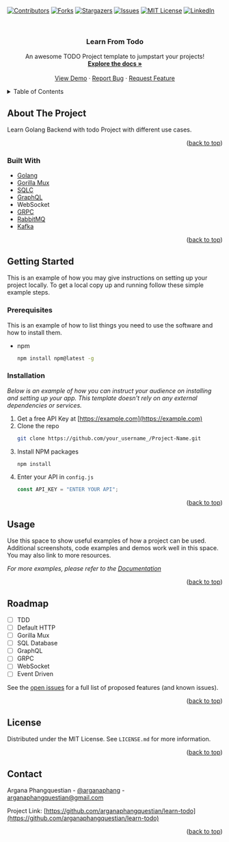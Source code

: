 <div id="top"></div>

[![Contributors][contributors-shield]][contributors-url]
[![Forks][forks-shield]][forks-url]
[![Stargazers][stars-shield]][stars-url]
[![Issues][issues-shield]][issues-url]
[![MIT License][license-shield]][license-url]
[![LinkedIn][linkedin-shield]][linkedin-url]

<!-- PROJECT LOGO -->
<br />
<div align="center">
  <h3 align="center">Learn From Todo</h3>

  <p align="center">
    An awesome TODO Project template to jumpstart your projects!
    <br />
    <a href="https://github.com/arganaphangquestian/learn-todo"><strong>Explore the docs »</strong></a>
    <br />
    <br />
    <a href="https://github.com/arganaphangquestian/learn-todo">View Demo</a>
    ·
    <a href="https://github.com/arganaphangquestian/learn-todo/issues">Report Bug</a>
    ·
    <a href="https://github.com/arganaphangquestian/learn-todo/issues">Request Feature</a>
  </p>
</div>

<details>
  <summary>Table of Contents</summary>
  <ol>
    <li>
      <a href="#about-the-project">About The Project</a>
      <ul>
        <li><a href="#built-with">Built With</a></li>
      </ul>
    </li>
    <li>
      <a href="#getting-started">Getting Started</a>
      <ul>
        <li><a href="#prerequisites">Prerequisites</a></li>
        <li><a href="#installation">Installation</a></li>
      </ul>
    </li>
    <li><a href="#usage">Usage</a></li>
    <li><a href="#roadmap">Roadmap</a></li>
    <li><a href="#license">License</a></li>
    <li><a href="#contact">Contact</a></li>
  </ol>
</details>

## About The Project

Learn Golang Backend with todo Project with different use cases.

<p align="right">(<a href="#top">back to top</a>)</p>

### Built With

- [Golang](https://go.dev/)
- [Gorilla Mux](https://github.com/gorilla/mux)
- [SQLC](https://sqlc.dev)
- [GraphQL]()
- WebSocket
- [GRPC](grpc.io)
- [RabbitMQ]()
- [Kafka]()

<p align="right">(<a href="#top">back to top</a>)</p>

## Getting Started

This is an example of how you may give instructions on setting up your project locally.
To get a local copy up and running follow these simple example steps.

### Prerequisites

This is an example of how to list things you need to use the software and how to install them.

- npm
  ```sh
  npm install npm@latest -g
  ```

### Installation

_Below is an example of how you can instruct your audience on installing and setting up your app. This template doesn't rely on any external dependencies or services._

1. Get a free API Key at [https://example.com](https://example.com)
2. Clone the repo
   ```sh
   git clone https://github.com/your_username_/Project-Name.git
   ```
3. Install NPM packages
   ```sh
   npm install
   ```
4. Enter your API in `config.js`
   ```js
   const API_KEY = "ENTER YOUR API";
   ```

<p align="right">(<a href="#top">back to top</a>)</p>

## Usage

Use this space to show useful examples of how a project can be used. Additional screenshots, code examples and demos work well in this space. You may also link to more resources.

_For more examples, please refer to the [Documentation](https://example.com)_

<p align="right">(<a href="#top">back to top</a>)</p>

## Roadmap

- [ ] TDD
- [ ] Default HTTP
- [ ] Gorilla Mux
- [ ] SQL Database
- [ ] GraphQL
- [ ] GRPC
- [ ] WebSocket
- [ ] Event Driven

See the [open issues](https://github.com/arganaphangquestian/learn-todo/issues) for a full list of proposed features (and known issues).

<p align="right">(<a href="#top">back to top</a>)</p>

## License

Distributed under the MIT License. See `LICENSE.md` for more information.

<p align="right">(<a href="#top">back to top</a>)</p>

<!-- CONTACT -->

## Contact

Argana Phangquestian - [@arganaphang](https://twitter.com/arganaphang) - arganaphangquestian@gmail.com

Project Link: [https://github.com/arganaphangquestian/learn-todo](https://github.com/arganaphangquestian/learn-todo)

<p align="right">(<a href="#top">back to top</a>)</p>

[contributors-shield]: https://img.shields.io/github/contributors/othneildrew/Best-README-Template.svg?style=for-the-badge
[contributors-url]: https://github.com/arganaphangquestian/learn-todo/graphs/contributors
[forks-shield]: https://img.shields.io/github/forks/othneildrew/Best-README-Template.svg?style=for-the-badge
[forks-url]: https://github.com/arganaphangquestian/learn-todo/network/members
[stars-shield]: https://img.shields.io/github/stars/othneildrew/Best-README-Template.svg?style=for-the-badge
[stars-url]: https://github.com/arganaphangquestian/learn-todo/stargazers
[issues-shield]: https://img.shields.io/github/issues/othneildrew/Best-README-Template.svg?style=for-the-badge
[issues-url]: https://github.com/arganaphangquestian/learn-todo/issues
[license-shield]: https://img.shields.io/github/license/othneildrew/Best-README-Template.svg?style=for-the-badge
[license-url]: https://github.com/arganaphangquestian/learn-todo/blob/master/LICENSE.txt
[linkedin-shield]: https://img.shields.io/badge/-LinkedIn-black.svg?style=for-the-badge&logo=linkedin&colorB=555
[linkedin-url]: https://linkedin.com/in/othneildrew
